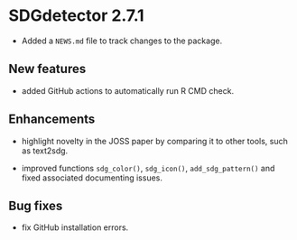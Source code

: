 # SDGdetector 2.7.1

* Added a `NEWS.md` file to track changes to the package.


## New features

  - added GitHub actions to automatically run R CMD check.
    

## Enhancements

  - highlight novelty in the JOSS paper by comparing it to other tools, such as text2sdg.

  - improved functions `sdg_color()`, `sdg_icon()`, `add_sdg_pattern()` and fixed associated documenting issues.
  

## Bug fixes

  - fix GitHub installation errors.

